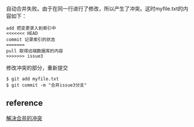 自动合并失败。由于在同一行进行了修改，所以产生了冲突。这时myfile.txt的内容如下：
```
add 把变更录入到索引中
<<<<<<< HEAD
commit 记录索引的状态
=======
pull 取得远端数据库的内容
>>>>>>> issue3
```
修改冲突的部分，重新提交
```
$ git add myfile.txt
$ git commit -m "合并issue3分支"
```

## reference
[解决合并的冲突](https://backlog.com/git-tutorial/cn/stepup/stepup2_7.html)
